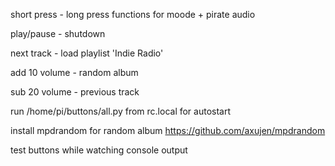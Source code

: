 short press -  long press functions for moode + pirate audio

play/pause - shutdown

next track - load playlist 'Indie Radio'

add 10 volume - random album

sub 20 volume - previous track


run /home/pi/buttons/all.py from rc.local for autostart

install mpdrandom for random album
https://github.com/axujen/mpdrandom

test buttons while watching console output
